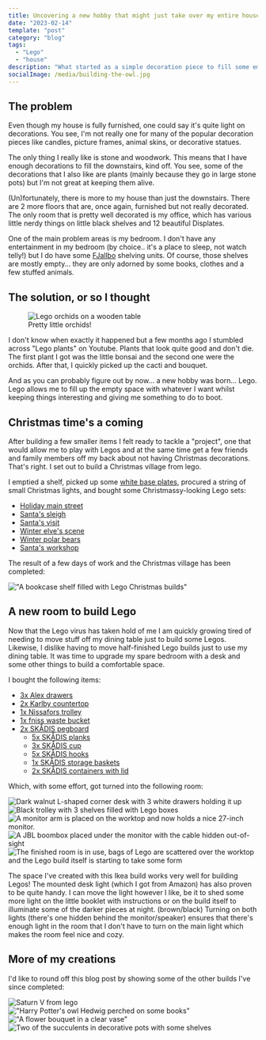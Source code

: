 ```yaml
---
title: Uncovering a new hobby that might just take over my entire house
date: "2023-02-14"
template: "post"
category: "blog"
tags:
  - "Lego"
  - "house"
description: "What started as a simple decoration piece to fill some empty space in my home quickly grew into a new hobby of which the remnants can be found throughout my house"
socialImage: /media/building-the-owl.jpg
---
```


## The problem

Even though my house is fully furnished, one could say it's quite light on decorations. You see, I'm not really one for many of the popular decoration pieces like candles, picture frames, animal skins, or decorative statues.

The only thing I really like is stone and woodwork. This means that I have enough decorations to fill the downstairs, kind off.
You see, some of the decorations that I also like are plants (mainly because they go in large stone pots) but I'm not great at keeping them alive.

(Un)fortunately, there is more to my house than just the downstairs. There are 2 more floors that are, once again, furnished but not really decorated.
The only room that is pretty well decorated is my office, which has various little nerdy things on little black shelves and 12 beautiful Displates.

One of the main problem areas is my bedroom. I don't have any entertainment in my bedroom (by choice.. it's a place to sleep, not watch telly!) but I do have some [FJallbo](https://www.ikea.com/gb/en/p/fjaellbo-shelving-unit-black-70339291/) shelving units.
Of course, those shelves are mostly empty... they are only adorned by some books, clothes and a few stuffed animals.

## The solution, or so I thought

<figure class="float-right" style="width: 240px">
 <img src="/media/orchids.jpg" alt="Lego orchids on a wooden table">
 <figcaption>Pretty little orchids!</figcaption>
</figure>

I don't know when exactly it happened but a few months ago I stumbled across "Lego plants" on Youtube. Plants that look quite good and don't die.
The first plant I got was the little bonsai and the second one were the orchids.
After that, I quickly picked up the cacti and bouquet.

And as you can probably figure out by now... a new hobby was born... Lego.
Lego allows me to fill up the empty space with whatever I want whilst keeping things interesting and giving me something to do to boot.

## Christmas time's a coming

After building a few smaller items I felt ready to tackle a "project", one that would allow me to play with Legos and at the same time get a few friends and family members off my back about not having Christmas decorations.
That's right. I set out to build a Christmas village from lego.

I emptied a shelf, picked up some [white base plates](https://www.lego.com/en-us/product/white-baseplate-11010), procured a string of small Christmas lights, and bought some Christmassy-looking Lego sets:

- [Holiday main street](https://www.lego.com/en-us/product/holiday-main-street-10308)
- [Santa's sleigh](https://www.lego.com/en-nl/product/santa-s-sleigh-40499)
- [Santa's visit](https://www.lego.com/en-nl/product/santa-s-visit-10293)
- [Winter elve's scene](https://www.lego.com/en-nl/product/winter-elves-scene-40564)
- [Winter polar bears](https://www.lego.com/en-us/product/wintertime-polar-bears-40571)
- [Santa's workshop](https://www.lego.com/en-nl/product/santa-s-workshop-40565?CMP=AFC-AffiliateUK-lFWN%2FyX1zOg-3425491-124738-1)

The result of a few days of work and the Christmas village has been completed:

!["A bookcase shelf filled with Lego Christmas builds"](/media/christmas.jpg "Happy little Christmas village")

## A new room to build Lego

Now that the Lego virus has taken hold of me I am quickly growing tired of needing to move stuff off my dining table just to build some Legos.
Likewise, I dislike having to move half-finished Lego builds just to use my dining table.
It was time to upgrade my spare bedroom with a desk and some other things to build a comfortable space.

I bought the following items:

- [3x Alex drawers](https://www.ikea.com/gb/en/p/alex-drawer-unit-white-00473546/)
- [2x Karlby countertop](https://www.ikea.com/gb/en/p/karlby-worktop-walnut-veneer-30335191/)
- [1x Nissafors trolley](https://www.ikea.com/gb/en/p/nissafors-trolley-black-20399777/)
- [1x fniss waste bucket](https://www.ikea.com/gb/en/p/fniss-waste-bin-black-60295438/)
- [2x SKÅDIS pegboard](https://www.ikea.com/gb/en/p/skadis-pegboard-black-50534378/)
  - [5x SKÅDIS planks](https://www.ikea.com/gb/en/p/skadis-shelf-white-00320799/)
  - [3x SKÅDIS cup](https://www.ikea.com/gb/en/p/skadis-container-white-20320798/)
  - [5x SKÅDIS hooks](https://www.ikea.com/gb/en/p/skadis-hook-white-20320802/)
  - [1x SKÅDIS storage baskets](https://www.ikea.com/gb/en/p/skadis-storage-basket-set-of-3-white-50517760/)
  - [2x SKÅDIS containers with lid](https://www.ikea.com/gb/en/p/skadis-container-with-lid-white-80335909/)

Which, with some effort, got turned into the following room:

![Dark walnut L-shaped corner desk with 3 white drawers holding it up](/media/room-just-built.jpg "First build of the room, no display or audio yet")
![Black trolley with 3 shelves filled with Lego boxes](/media/trolly.jpg "A little trolley to hold the new Lego sets")
![A monitor arm is placed on the worktop and now holds a nice 27-inch monitor.](/media/adding-a-monitor.jpg "I added a monitor so I could watch some series or listen to music.")
![A JBL boombox placed under the monitor with the cable hidden out-of-sight](/media/cable-box-and-speaker.jpg "Sound from just the monitor won't do so I added a nice JBL speaker")
![The finished room is in use, bags of Lego are scattered over the worktop and the Lego build itself is starting to take some form](/media/building-the-owl.jpg "the finished room in use, building the Harry Potter special edition owl")

The space I've created with this Ikea build works very well for building Legos!
The mounted desk light (which I got from Amazon) has also proven to be quite handy. I can move the light however I like, be it to shed some more light on the
little booklet with instructions or on the build itself to illuminate some of the darker pieces at night. (brown/black)
Turning on both lights (there's one hidden behind the monitor/speaker) ensures that there's enough light in the room that I don't have to turn on the main light
which makes the room feel nice and cozy.

## More of my creations

I'd like to round off this blog post by showing some of the other builds I've since completed:

![Saturn V from lego](/media/rocket.jpeg "Saturn V")
!["Harry Potter's owl Hedwig perched on some books"](/media/owl.jpeg "Shout out to Hedwig! (and Ravenclaw)")
!["A flower bouquet in a clear vase"](/media/bouquet.jpg "The desk felt a bit empty so I added some flowers to spice things up")
![Two of the succulents in decorative pots with some shelves](/media/flower-pots.jpg "Two of the succulents in decorative pots with some shells")

